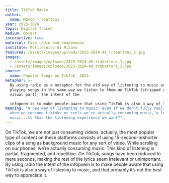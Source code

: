 ```yaml
---
title: TikTok Radio
author:
  name: Marco Trabattoni
year: 2023-2024
topic: Digital Traces
medium: Object
interactive: true
material: Fake radio and headphones
institute: Politecnico di Milano
featured: /assets/images/uploads/2023-2024-49_trabattoni_2.jpg
images:
  - /assets/images/uploads/2023-2024-49_trabattoni_1.jpg
  - /assets/images/uploads/2023-2024-49_trabattoni_3.jpg
source:
  name: Popular Songs on TikTok, 2022.
metaphor: >-
  By using radio as a metaphor for the old way of listening to music and by
  playing songs in the same way we listen to them on TikTok (stripped of the
  visual part), the intent of the

  infopoem is to make people aware that using TikTok is also a way of listening to music, and that probably it’s not the best way to appreciate it.
meaning: "A new way of listening to music: even if we don’t fully realize it,
  when we consume tiktoks or reels we’re actually consuming music, a lot of
  music...Is this the listening experience we want?"
---
```

On TikTok, we are not just consuming videos; actually, the most popular type of content on
these platforms consists of using 15-second-orshorter clips of a song as background music for any sort of video. While scrolling on our phones, we’re actually consuming music. This kind of listening is partial, fragmented, and repetitive. On TikTok, songs have been reduced to mere seconds, making the rest of the lyrics seem irrelevant or unimportant. By using radio the intent of the infopoem is to make people aware that using TikTok is also a way of listening to music, and that probably it’s not the best way to appreciate it.